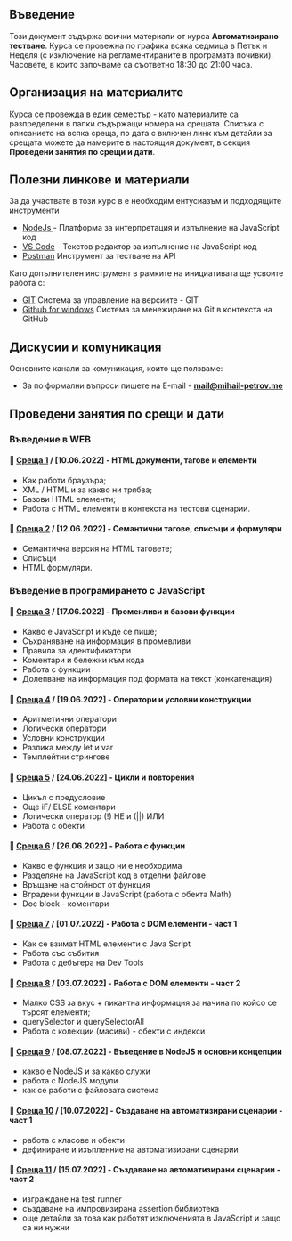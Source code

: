 ## Въведение
Този документ съдържа всички материали от курса **Автоматизирано тестване**. Курса се провежна по графика всяка седмица в Петък и Неделя (с изключение на регламентираните в програмата почивки). Часовете, в които започваме са съответно 18:30 до 21:00 часа. 

## Организация на материалите
Курса се провежда в един семестър - като материалите са разпределени в папки съдържащи номера на срешата. Списъка с описанието на всяка среща, по дата с включен линк към детайли за срещата можете да намерите в настоящия документ, в секция **Проведени занятия по срещи и дати**.

## Полезни линкове и материали
За да участвате в този курс в е необходим ентусиазъм и подходящите инструменти 
- [NodeJs ](https://nodejs.org/en/) - Платформа за интерпретация и изпълнение на JavaScript код
- [VS Code](https://code.visualstudio.com/) - Текстов редактор за изпълнение на JavaScript код
- [Postman](https://www.postman.com/)  Инструмент за тестване на API

Като допълнителен инструмент в рамките на инициативата ще усвоите работа с:
- [GIT](https://git-scm.com/download/win)  Система за управление на версиите - GIT
- [Github for windows](https://desktop.github.com/) Система за менежиране на Git в контекста на GitHub

## Дискусии и комуникация
Основните канали за комуникация, които ще ползваме:
<!-- - Ползвайте [канала в Discord](https://discord.gg/RhBk4kqurB) за да се информирате за всичко ново в рамките на курса.  -->
- За по формални въпроси пишете на E-mail - **mail@mihail-petrov.me**

## Проведени занятия по срещи и дати

### **Въведение в WEB**

#### 🚀 [**Среща 1**](22-22/meet-01/README.md) / **[10.06.2022]** - HTML документи, тагове и елементи
- Как работи браузъра;
- XML / HTML и за какво ни трябва;
- Базови HTML елементи;
- Работа с HTML елементи в контекста на тестови сценарии.

#### 🚀 [**Среща 2**](22-22/meet-02/README.md) / **[12.06.2022]** - Семантични тагове, списъци и формуляри
- Семантична версия на HTML таговете;
- Списъци
- HTML формуляри.

### **Въведение в програмирането с JavaScript**

#### 🚀 [**Среща 3**](22-22/meet-03/README.md) / **[17.06.2022]** - Променливи и базови функции
- Какво е JavaScript и къде се пише;
- Съхраняване на информация в промевливи
- Правила за идентификатори
- Коментари и бележки към кода
- Работа с функции
- Долепване на информация под формата на текст (конкатенация)

#### 🚀 [**Среща 4**](22-22/meet-04/README.md) / **[19.06.2022]** - Оператори и условни конструкции
- Аритметични оператори
- Логически оператори
- Условни конструкции
- Разлика между let и var
- Темплейтни стрингове

#### 🚀 [**Среща 5**](22-22/meet-05/README.md) / **[24.06.2022]** - Цикли и повторения
- Цикъл с предусловие
- Още iF/ ELSE коментари
- Логически оператор (!) НЕ и (||) ИЛИ
- Работа с обекти

#### 🚀 [**Среща 6**](22-22/meet-06/README.md) / **[26.06.2022]** - Работа с функции
- Какво е функция и защо ни е необходима
- Разделяне на JavaScript код в отделни файлове
- Връщане на стойност от функция
- Вградени функции в JavaScript (работа с обекта Math)
- Doc block - коментари

#### 🚀 [**Среща 7**](22-22/meet-07/README.md) / **[01.07.2022]** - Работа с DOM елементи - част 1
- Как се взимат HTML елементи с Java Script
- Работа със събития
- Работа с дебъгера на Dev Tools

#### 🚀 [**Среща 8**](22-22/meet-08/README.md) / **[03.07.2022]** - Работа с DOM елементи - част 2
- Малко CSS за вкус + пикантна информация за начина по койсо се търсят елементи;
- querySelector и querySelectorAll 
- Работа с колекции (масиви) - обекти с индекси

#### 🚀 [**Среща 9**](22-22/meet-09/README.md) / **[08.07.2022]** - Въведение в NodeJS и основни концепции
- какво е NodeJS и за какво служи
- работа с NodeJS модули
- как се работи с файловата система

#### 🚀 [**Среща 10**](22-22/meet-10/README.md) / **[10.07.2022]** - Създаване на автоматизирани сценарии - част 1
- работа с класове и обекти 
- дефиниране и изъпленние на автоматизирани сценарии

#### 🚀 [**Среща 11**](22-22/meet-11/README.md) / **[15.07.2022]** - Създаване на автоматизирани сценарии - част 2
- изграждане на test runner
- създаване на импровизирана assertion библиотека
- още детайли за това как работят изключенията в JavaScript и защо са ни нужни

<!-- #### 🚀 [**Среща 12**](22-22/meet-12/README.md) / **[17.07.2022]** - XXX -->


<!-- СЛЕД ПОЧИВКАТА -->
<!-- ================================================================ -->

<!-- #### 🚀 [**Среща 13**](22-22/meet-13/README.md) / **[16.09.2022]** - XXX -->

<!-- #### 🚀 [**Среща 14**](22-22/meet-14/README.md) / **[18.09.2022]** - XXX -->

<!-- #### 🚀 [**Среща 15**](22-22/meet-15/README.md) / **[23.09.2022]** - XXX -->

<!-- #### 🚀 [**Среща 16**](22-22/meet-16/README.md) / **[25.09.2022]** - XXX -->

<!-- #### 🚀 [**Среща 17**](22-22/meet-17/README.md) / **[30.09.2022]** - XXX -->

<!-- #### 🚀 [**Среща 18**](22-22/meet-18/README.md) / **[02.10.2022]** - XXX -->

<!-- #### 🚀 [**Среща 19**](22-22/meet-19/README.md) / **[07.10.2022]** - XXX -->

<!-- #### 🚀 [**Среща 20**](22-22/meet-20/README.md) / **[09.10.2022]** - XXX -->

<!-- #### 🚀 [**Среща 21**](22-22/meet-21/README.md) / **[14.10.2022]** - XXX -->

<!-- #### 🚀 [**Среща 22**](22-22/meet-22/README.md) / **[16.10.2022]** - XXX -->


<!-- XML / HTML / XPath / RegExp 

Инструменти които ще разгледаме :
- POSTMAN
- Selenium WebDrive

Функционално тестване 
API тестване 
ETL тестване
Database тестване

Автоматизация на процеси с NodeJS
- как работи fs системата
- автоматизирани сценарии

Работа с бази данни

Разработка на QA автоматизирана работна рамка, за тестване на цялостни WEB приложения ползващи Page Object Pattern модела -->


<!-- Приложение на автоматизация в тестването
Предимства и недостатъци на автоматизацията
Типове работни среди за автоматизация. Как да изберем подходяща
Запознаване с технологията Java
Типове и променливи
Оператори и изрази
Структури от данни
Запознаване с ООП
Конструктори, референтции и методи
Капсулиране на данни
Модификатори за достъп. Ключови думи -->